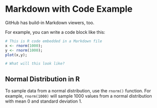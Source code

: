 # Markdown with Code Example

GitHub has build-in Markdown viewers, too.

For example, you can write a code block like this:

```R
# This is R code embedded in a Markdown file
x <- rnorm(1000);
y <- rnorm(1000);
plot(x,y);

# What will this look like?
```
## Normal Distribution in R

To sample data from a normal distribution, use the `rnorm()` function. For example, `rnorm(1000)` will sample 1000 values from a normal distribution with mean 0 and standard deviation 1.